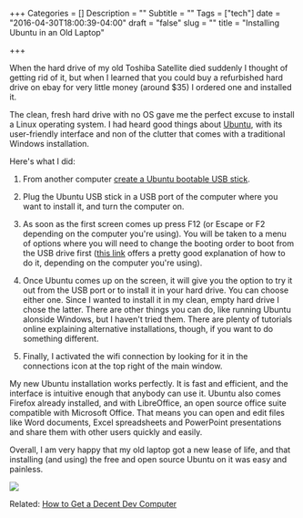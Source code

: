 +++
Categories = []
Description = ""
Subtitle = ""
Tags = ["tech"]
date = "2016-04-30T18:00:39-04:00"
draft = "false"
slug = ""
title = "Installing Ubuntu in an Old Laptop"

+++

When the hard drive of my old Toshiba Satellite died suddenly I thought of getting rid of it, but when I learned that you could buy a refurbished hard drive on ebay for very little money (around $35) I ordered one and installed it.

The clean, fresh hard drive with no OS gave me the perfect excuse to install a Linux operating system. I had heard good things about [Ubuntu](http://www.ubuntu.com), with its user-friendly interface and non of the clutter that comes with a traditional Windows installation.

Here's what I did:

1. From another computer [create a Ubuntu bootable USB stick](http://www.ubuntu.com/download/desktop/create-a-usb-stick-on-windows).

2. Plug the Ubuntu USB stick in a USB port of the computer where you want to install it, and turn the computer on. 

3. As soon as the first screen comes up press F12 (or Escape or F2 depending on the computer you're using). You will be taken to a menu of options where you will need to change the booting order to boot from the USB drive first ([this link](http://lifehacker.com/5991848/how-to-boot-from-a-cd-or-usb-drive-on-any-pc) offers a pretty good explanation of how to do it, depending on the computer you're using).

4. Once Ubuntu comes up on the screen, it will give you the option to try it out from the USB port or to install it in your hard drive. You can choose either one. Since I wanted to install it in my clean, empty hard drive I chose the latter. There are other things you can do, like running Ubuntu alonside Windows, but I haven't tried them. There are plenty of tutorials online explaining alternative installations, though, if you want to do something different.

5. Finally, I activated the wifi connection by looking for it in the connections icon at the top right of the main window.

My new Ubuntu installation works perfectly. It is fast and efficient, and the interface is intuitive enough that anybody can use it. Ubuntu also comes Firefox already installed, and with LibreOffice, an open source office suite compatible with Microsoft Office. That means you can open and edit files like Word documents, Excel spreadsheets and PowerPoint presentations and share them with other users quickly and easily. 

Overall, I am very happy that my old laptop got a new lease of life, and that installing (and using) the free and open source Ubuntu on it was easy and painless.

<img src="/../images/ubuntu.jpg">

Related: [How to Get a Decent Dev Computer](http://evbogue.com/decentdevcomputer/) 
